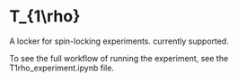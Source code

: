 # T_{1\rho}

A locker for spin-locking experiments.  currently supported.

To see the full workflow of running the experiment, see the T1rho_experiment.ipynb file.